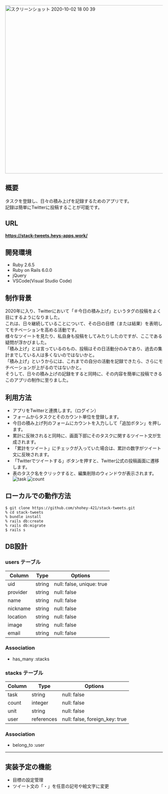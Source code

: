 <img width="536" alt="スクリーンショット 2020-10-02 18 00 39" src="https://user-images.githubusercontent.com/69449342/94906332-43646780-04d9-11eb-8465-25472486b001.png">

## 概要
タスクを登録し、日々の積み上げを記録するためのアプリです。  
記録は簡単にTwitterに投稿することが可能です。

## URL
 **https://stack-tweets.heys-apps.work/**

## 開発環境 
- Ruby 2.6.5
- Ruby on Rails 6.0.0
- jQuery
- VSCode(Visual Studio Code)

## 制作背景
2020年に入り、Twitterにおいて「＃今日の積み上げ」というタグの投稿をよく目にするようになりました。  
これは、日々継続していることについて、その日の目標（または結果）を表明してモチベーションを高める活動です。  
様々なツイートを見たり、私自身も投稿をしてみたりしたのですが、ここである疑問が浮かびました。  
「積み上げ」とは言っているのもの、投稿はその日活動分のみであり、過去の集計までしている人は多くないのではないかと。  
「積み上げ」というからには、これまでの自分の活動を記録できたら、さらにモチベーションが上がるのではないかと。   
そうして、日々の積み上げの記録をすると同時に、その内容を簡単に投稿できるこのアプリの制作に至りました。

## 利用方法
- アプリをTwitterと連携します。（ログイン）
- フォームからタスクとそのカウント単位を登録します。
- 今日の積み上げ列のフォームにカウントを入力しして「追加ボタン」を押します。
- 累計に反映されると同時に、画面下部にそのタスクに関するツイート文が生成されます。
- 「累計をツイート」にチェックが入っていた場合は、累計の数字がツイート文に反映されます。
- 「Twitterでツイートする」ボタンを押すと、Twitter公式の投稿画面に遷移します。
- 表のタスク名をクリックすると、編集削除のウィンドウが表示されます。
![task](https://user-images.githubusercontent.com/69449342/94908500-b7ecd580-04dc-11eb-97e4-22cf9bfd9b02.gif)
![count](https://user-images.githubusercontent.com/69449342/94908506-b9b69900-04dc-11eb-936f-4f571d326a41.gif)

## ローカルでの動作方法
`$ git clone https://github.com/shohey-421/stack-tweets.git`  
`% cd stack-tweets`  
`% bundle install`  
`% rails db:create`  
`% rails db:migrate`  
`$ rails s`  

##  DB設計
### users テーブル
| Column     | Type   | Options                  | 
| -----------| ------ | ------------------------ | 
| uid        | string | null: false, unique: true| 
| provider   | string | null: false              | 
| name       | string | null: false              | 
| nickname   | string | null: false              | 
| location   | string | null: false              | 
| image      | string | null: false              | 
| email      | string | null: false              | 

### Association
- has_many :stacks

### stacks テーブル
| Column     | Type       | Options                        | 
| -----------| ---------- | ------------------------------ | 
| task       | string     | null: false                    | 
| count      | integer    | null: false                    | 
| unit       | string     | null: false                    | 
| user       | references | null: false, foreign_key: true |

### Association
- belong_to :user

- - -

## 実装予定の機能
- 目標の設定管理
- ツイート文の「・」を任意の記号や絵文字に変更
